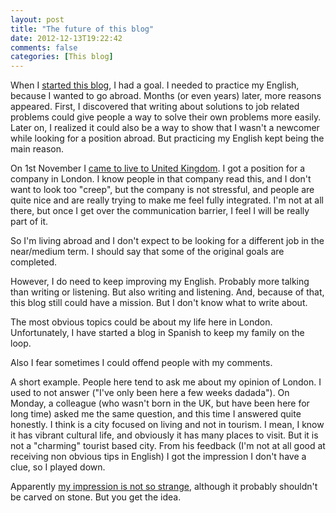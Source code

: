 ```yaml
---
layout: post
title: "The future of this blog"
date: 2012-12-13T19:22:42
comments: false
categories: [This blog]
---
```


When I [started this blog](http://gonfva.blogspot.co.uk/2008/11/what-is-this.html), I had a goal. I needed to practice my English, because I wanted to go abroad. Months (or even years) later, more reasons appeared. First, I discovered that writing about solutions to job related problems could give people a way to solve their own problems more easily. Later on, I realized it could also be a way to show that I wasn't a newcomer while looking for a position abroad. But practicing my English kept being the main reason.


On 1st November I [came to live to United Kingdom](http://gonfva.blogspot.co.uk/2012/10/relocating-to-london.html).&nbsp;I got a position for a company in London.&nbsp;I know people in that company read this, and I don't want to look too "creep", but the company is not stressful, and people are quite nice and are really trying to make me feel fully integrated. I'm not at all there, but once I get over the communication barrier, I feel I will be really part of it.


So I'm living abroad and I don't expect to be looking for a different job in the near/medium term.&nbsp;I should say that some of the original goals are completed.


However, I do need to keep improving my English. Probably more talking than writing or listening. But also writing and listening. And, because of that, this blog still could have a mission. But I don't know what to write about.


The most obvious topics could be about my life here in London. Unfortunately, I have started a blog in Spanish to keep my family on the loop.


Also I fear sometimes I could offend people with my comments.


A short example. People here tend to ask me about my opinion of London. I used to not answer ("I've only been here a few weeks dadada"). On Monday, a colleague (who wasn't born in the UK, but have been here for long time) asked me the same question, and this time I answered quite honestly. I think is a city focused on living and not in tourism. I mean, I know it has vibrant cultural life, and obviously it has many places to visit. But it is not a "charming" tourist based city. From his feedback (I'm not at all good at receiving non obvious tips in English) I got the impression I don't have a clue, so I played down.


Apparently [my impression is not so strange](http://www.belfasttelegraph.co.uk/breaking-news/offbeat/londons-not-smiles-better-survey-16249848.html), although it probably shouldn't be carved on stone. But you get the idea.


<br />
